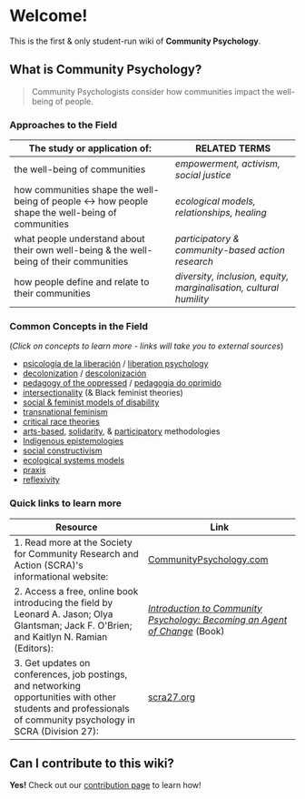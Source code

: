 # Welcome!

This is the first & only student-run wiki of **Community Psychology**.

## What is Community Psychology?

> Community Psychologists consider how communities impact the well-being of people.

### Approaches to the Field

| The study or application of: | RELATED TERMS |
|---|---|
| the well-being of communities | *empowerment, activism, social justice* |
| how communities shape the well-being of people <-> how people shape the well-being of communities | *ecological models, relationships, healing* |
| what people understand about their own well-being & the well-being of their communities | *participatory & community-based action research* |
| how people define and relate to their communities | *diversity, inclusion, equity, marginalisation, cultural humility* |

### Common Concepts in the Field

(*Click on concepts to learn more - links will take you to external sources*)

- [psicología de la liberación](https://www.researchgate.net/publication/279852723_La_Psicologia_de_la_Liberacion_25_anos_despues_de_Martin-Baro_memoria_y_desafios_actuales) / [liberation psychology](https://libpsy.org/welcome/defining-liberation-psychology/)
- [decolonization](https://psychiatryonline.org/doi/10.1176/appi.ajp-rj.2021.160406) / [descolonización](https://semanariouniversidad.com/suplementos/frantz-fanon-de-la-descolonizacion-al-pensamiento-critico/)
- [pedagogy of the oppressed](https://envs.ucsc.edu/internships/internship-readings/freire-pedagogy-of-the-oppressed.pdf) / [pedagogia do oprimido](https://iconografiadahistoria.com.br/2021/09/19/pedagogia-do-oprimido-a-educacao-como-pratica-libertadora/)
- [intersectionality](https://psycnet.apa.org/fulltext/2020-98089-002.html) (& Black feminist theories)
- [social & feminist models of disability](https://plato.stanford.edu/entries/feminism-disability/)
- [transnational feminism](https://www.tandfonline.com/doi/pdf/10.1080/02703149.2020.1774997)
- [critical race theories](https://neurodiversity.engr.uconn.edu/wp-content/uploads/sites/3154/2022/06/Dis-ability-critical-race-studies-DisCrit-theorizing-at-the-intersections-of-race-and-dis-ability.pdf)
- [arts-based](https://libguides.uml.edu/ABR), [solidarity](https://solidarityresearch.org/about/), & [participatory](https://actionresearch.mit.edu/what-par) methodologies
- [Indigenous epistemologies](https://opentextbc.ca/indigenizationcurriculumdevelopers/chapter/indigenous-epistemologies-and-pedagogies/)
- [social constructivism](https://gsi.berkeley.edu/gsi-guide-contents/learning-theory-research/social-constructivism/)
- [ecological systems models](https://socialsci.libretexts.org/Courses/Pasadena_City_College/Child_Developmental_Psychology_-_Topical_Approach/02%3A_Theoretical_Perspectives_in_Development/2.11%3A_Bronfenbrenner_and_Ecological_Systems)
- [praxis](https://sk.sagepub.com/reference/curriculumstudies/n90.xml)
- [reflexivity](https://open.oregonstate.education/qualresearchmethods/chapter/ch-6-reflexivity/)

### Quick links to learn more

| Resource | Link |
|---|---|
| 1. Read more at the Society for Community Research and Action (SCRA)'s informational website: | [CommunityPsychology.com](https://www.communitypsychology.com/what-is-community-psychology/) | |
| 2. Access a free, online book introducing the field by Leonard A. Jason; Olya Glantsman; Jack F. O'Brien; and Kaitlyn N. Ramian (Editors): | *[Introduction to Community Psychology: Becoming an Agent of Change](https://press.rebus.community/introductiontocommunitypsychology/)* (Book) |
| 3. Get updates on conferences, job postings, and networking opportunities with other students and professionals of community psychology in SCRA (Division 27): | [scra27.org](https://scra27.org/) |

## Can I contribute to this wiki?

**Yes!** Check out our [contribution page](https://gra3wy.github.io/contribute/) to learn how!